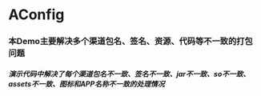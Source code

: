 # AConfig
### 本Demo主要解决多个渠道包名、签名、资源、代码等不一致的打包问题
#####  演示代码中解决了每个渠道包名不一致、签名不一致、jar不一致、so不一致、assets不一致、图标和APP名称不一致的处理情况
